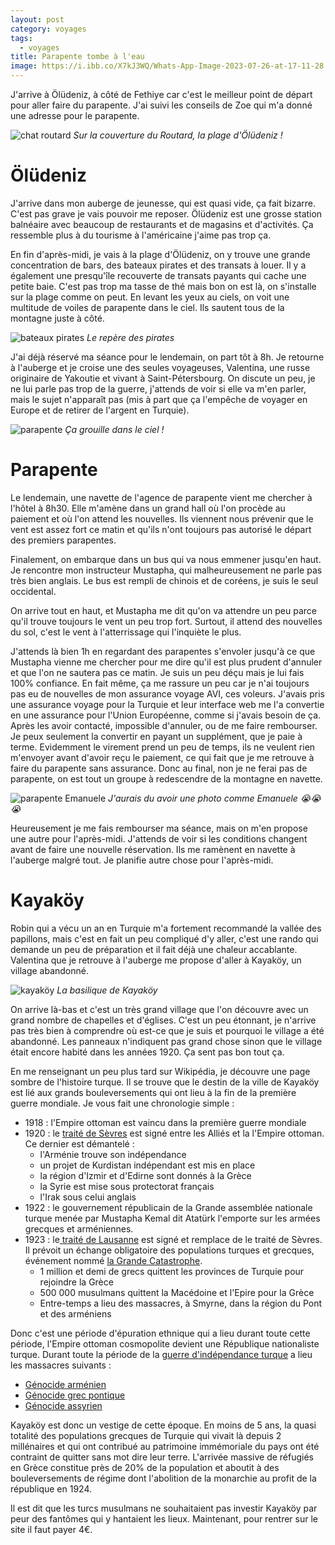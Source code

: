 ```yaml
---
layout: post
category: voyages
tags:
  - voyages
title: Parapente tombe à l'eau
image: https://i.ibb.co/X7kJ3WQ/Whats-App-Image-2023-07-26-at-17-11-28.jpg
---
```


J'arrive à Ölüdeniz, à côté de Fethiye car c'est le meilleur point de départ pour aller faire du parapente. J'ai suivi les conseils de Zoe qui m'a donné une adresse pour le parapente.

![chat routard](https://i.ibb.co/X7kJ3WQ/Whats-App-Image-2023-07-26-at-17-11-28.jpg)
_Sur la couverture du Routard, la plage d'Ölüdeniz !_

<!--more-->
# Ölüdeniz

J'arrive dans mon auberge de jeunesse, qui est quasi vide, ça fait bizarre. C'est pas grave je vais pouvoir me reposer. Ölüdeniz est une grosse station balnéaire avec beaucoup de restaurants et de magasins et d'activités. Ça ressemble plus à du tourisme à l'américaine j'aime pas trop ça.

En fin d'après-midi, je vais à la plage d'Ölüdeniz, on y trouve une grande concentration de bars, des bateaux pirates et des transats à louer. Il y a également une presqu'île recouverte de transats payants qui cache une petite baie. C'est pas trop ma tasse de thé mais bon on est là, on s'installe sur la plage comme on peut. En levant les yeux au ciels, on voit une multitude de voiles de parapente dans le ciel. Ils sautent tous de la montagne juste à côté.

![bateaux pirates](https://i.ibb.co/GMB3PTt/IMG-20230721-185242-yaqa4o-Q10c.jpg)
_Le repère des pirates_

J'ai déjà réservé ma séance pour le lendemain, on part tôt à 8h. Je retourne à l'auberge et je croise une des seules voyageuses, Valentina, une russe originaire de Yakoutie et vivant à Saint-Pétersbourg. On discute un peu, je ne lui parle pas trop de la guerre, j'attends de voir si elle va m'en parler, mais le sujet n'apparaît pas (mis à part que ça l'empêche de voyager en Europe et de retirer de l'argent en Turquie).

![parapente](https://i.ibb.co/rdP1pYX/IMG-20230721-193222-Lyv-Ii6j-V1i.jpg)
_Ça grouille dans le ciel !_

# Parapente

Le lendemain, une navette de l'agence de parapente vient me chercher à l'hôtel à 8h30. Elle m'amène dans un grand hall où l'on procède au paiement et où l'on attend les nouvelles. Ils viennent nous prévenir que le vent est assez fort ce matin et qu'ils n'ont toujours pas autorisé le départ des premiers parapentes.

Finalement, on embarque dans un bus qui va nous emmener jusqu'en haut. Je rencontre mon instructeur Mustapha, qui malheureusement ne parle pas très bien anglais. Le bus est rempli de chinois et de coréens, je suis le seul occidental. 

On arrive tout en haut, et Mustapha me dit qu'on va attendre un peu parce qu'il trouve toujours le vent un peu trop fort. Surtout, il attend des nouvelles du sol, c'est le vent à l'atterrissage qui l'inquiète le plus.

J'attends là bien 1h en regardant des parapentes s'envoler jusqu'à ce que Mustapha vienne me chercher pour me dire qu'il est plus prudent d'annuler et que l'on ne sautera pas ce matin. Je suis un peu déçu mais je lui fais 100% confiance. En fait même, ça me rassure un peu car je n'ai toujours pas eu de nouvelles de mon assurance voyage AVI, ces voleurs. J'avais pris une assurance voyage pour la Turquie et leur interface web me l'a convertie en une assurance pour l'Union Européenne, comme si j'avais besoin de ça. Après les avoir contacté, impossible d'annuler, ou de me faire rembourser. Je peux seulement la convertir en payant un supplément, que je paie à terme. Evidemment le virement prend un peu de temps, ils ne veulent rien m'envoyer avant d'avoir reçu le paiement, ce qui fait que je me retrouve à faire du parapente sans assurance. Donc au final, non je ne ferai pas de parapente, on est tout un groupe à redescendre de la montagne en navette.

![parapente Emanuele](https://i.ibb.co/kqqZB7K/Whats-App-Image-2023-07-21-at-13-36-52.jpg)
_J'aurais du avoir une photo comme Emanuele 😭😭😭_


Heureusement je me fais rembourser ma séance, mais on m'en propose une autre pour l'après-midi. J'attends de voir si les conditions changent avant de faire une nouvelle réservation. Ils me ramènent en navette à l'auberge malgré tout. Je planifie autre chose pour l'après-midi.

# Kayaköy

Robin qui a vécu un an en Turquie m'a fortement recommandé la vallée des papillons, mais c'est en fait un peu compliqué d'y aller, c'est une rando qui demande un peu de préparation et il fait déjà une chaleur accablante. Valentina que je retrouve à l'auberge me propose d'aller à Kayaköy, un village abandonné.

![kayaköy](https://i.ibb.co/44zZCdP/IMG-20230722-140047-gt7-AJQGv1-R.jpg)
_La basilique de Kayaköy_

On arrive là-bas et c'est un très grand village que l'on découvre avec un grand nombre de chapelles et d'églises. C'est un peu étonnant, je n'arrive pas très bien à comprendre où est-ce que je suis et pourquoi le village a été abandonné. Les panneaux n'indiquent pas grand chose sinon que le village était encore habité dans les années 1920.  Ça sent pas bon tout ça.

En me renseignant un peu plus tard sur Wikipédia, je découvre une page sombre de l'histoire turque. Il se trouve que le destin de la ville de Kayaköy est lié aux grands bouleversements qui ont lieu à la fin de la première guerre mondiale. Je vous fait une chronologie simple :

- 1918 : l'Empire ottoman est vaincu dans la première guerre mondiale
- 1920 : le [traité de Sèvres](https://fr.wikipedia.org/wiki/Trait%C3%A9_de_S%C3%A8vres) est signé entre les Alliés et la l'Empire ottoman. Ce dernier est démantelé :
	- l'Arménie trouve son indépendance
	- un projet de Kurdistan indépendant est mis en place
	- la région d'Izmir et d'Edirne sont donnés à la Grèce
	- la Syrie est mise sous protectorat français
	- l'Irak sous celui anglais
- 1922 : le gouvernement républicain de la Grande assemblée nationale turque menée par Mustapha Kemal dit Atatürk l'emporte sur les armées grecques et arméniennes.
- 1923 : le[ traité de Lausanne](https://fr.wikipedia.org/wiki/Trait%C3%A9_de_Lausanne_(1923)) est signé et remplace de le traité de Sèvres. Il prévoit un échange obligatoire des populations turques et grecques, événement nommé [la Grande Catastrophe](https://fr.wikipedia.org/wiki/Grande_Catastrophe).
	- 1 million et demi de grecs quittent les provinces de Turquie pour rejoindre la Grèce
	- 500 000 musulmans quittent la Macédoine et l'Epire pour la Grèce
	- Entre-temps a lieu des massacres, à Smyrne, dans la région du Pont et des arméniens

Donc c'est une période d'épuration ethnique qui a lieu durant toute cette période, l'Empire ottoman cosmopolite devient une République nationaliste turque. Durant toute la période de la [guerre d'indépendance turque](https://fr.wikipedia.org/wiki/Guerre_d%27ind%C3%A9pendance_turque) a lieu les massacres suivants :
- [Génocide arménien](https://fr.wikipedia.org/wiki/G%C3%A9nocide_arm%C3%A9nien "Génocide arménien")
- [Génocide grec pontique](https://fr.wikipedia.org/wiki/G%C3%A9nocide_grec_pontique "Génocide grec pontique")
- [Génocide assyrien](https://fr.wikipedia.org/wiki/G%C3%A9nocide_assyrien "Génocide assyrien")

Kayaköy est donc un vestige de cette époque. En moins de 5 ans, la quasi totalité des populations grecques de Turquie qui vivait là depuis 2 millénaires et qui ont contribué au patrimoine immémoriale du pays ont été contraint de quitter sans mot dire leur terre. L'arrivée massive de réfugiés en Grèce constitue près de 20% de la population et aboutit à des bouleversements de régime dont l'abolition de la monarchie au profit de la république en 1924.

Il est dit que les turcs musulmans ne souhaitaient pas investir Kayaköy par peur des fantômes qui y hantaient les lieux. Maintenant, pour rentrer sur le site il faut payer 4€.



